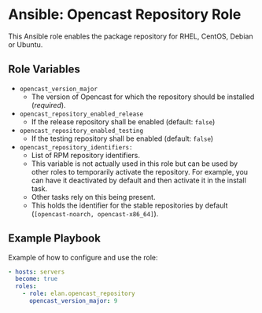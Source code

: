 Ansible: Opencast Repository Role
=================================

This Ansible role enables the package repository for RHEL, CentOS, Debian or Ubuntu.


Role Variables
--------------

- `opencast_version_major`
  - The version of Opencast for which the repository should be installed (_required_).
- `opencast_repository_enabled_release`
  - If the release repository shall be enabled (default: `false`)
- `opencast_repository_enabled_testing`
  - If the testing repository shall be enabled (default: `false`)
- `opencast_repository_identifiers:`
  - List of RPM repository identifiers.
  - This variable is not actually used in this role but can be used by other roles to temporarily activate the repository.
    For example, you can have it deactivated by default and then activate it in the install task.
  - Other tasks rely on this being present.
  - This holds the identifier for the stable repositories by default (`[opencast-noarch, opencast-x86_64]`).


Example Playbook
----------------

Example of how to configure and use the role:

```yaml
- hosts: servers
  become: true
  roles:
    - role: elan.opencast_repository
      opencast_version_major: 9
```
